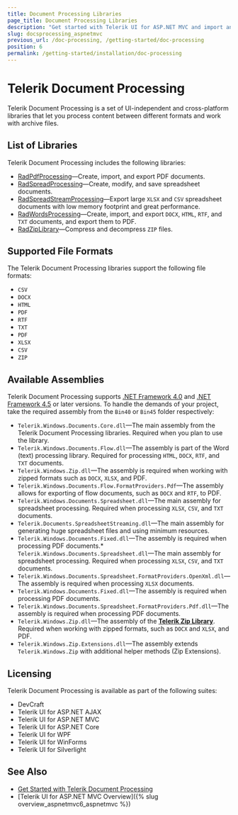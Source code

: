 ```yaml
---
title: Document Processing Libraries
page_title: Document Processing Libraries
description: "Get started with Telerik UI for ASP.NET MVC and import and export content between different formats and work with archive files by using Telerik Document Processing."
slug: docsprocessing_aspnetmvc
previous_url: /doc-processing, /getting-started/doc-processing
position: 6
permalink: /getting-started/installation/doc-processing
---
```


# Telerik Document Processing

Telerik Document Processing is a set of UI-independent and cross-platform libraries that let you process content between different formats and work with archive files.

## List of Libraries

Telerik Document Processing includes the following libraries:

* [RadPdfProcessing](http://docs.telerik.com/devtools/document-processing/libraries/radpdfprocessing/overview)&mdash;Create, import, and export PDF documents.
* [RadSpreadProcessing](http://docs.telerik.com/devtools/document-processing/libraries/radspreadprocessing/overview)&mdash;Create, modify, and save spreadsheet documents.
* [RadSpreadStreamProcessing](http://docs.telerik.com/devtools/document-processing/libraries/radspreadstreamprocessing/overview)&mdash;Export large `XLSX` and `CSV` spreadsheet documents with low memory footprint and great performance.
* [RadWordsProcessing](http://docs.telerik.com/devtools/document-processing/libraries/radwordsprocessing/overview)&mdash;Create, import, and export `DOCX`, `HTML`, `RTF`, and `TXT` documents, and export them to PDF.
* [RadZipLibrary](http://docs.telerik.com/devtools/document-processing/libraries/radziplibrary/overview)&mdash;Compress and decompress `ZIP` files.

## Supported File Formats

The Telerik Document Processing libraries support the following file formats:

* `CSV`
* `DOCX`
* `HTML`
* `PDF`
* `RTF`
* `TXT`
* `PDF`
* `XLSX`
* `CSV`
* `ZIP`

## Available Assemblies

Telerik Document Processing supports [.NET Framework 4.0](https://dotnet.microsoft.com/download/dotnet-framework/net40) and [.NET Framework 4.5](https://www.microsoft.com/en-us/download/details.aspx?id=30653) or later versions. To handle the demands of your project, take the required assembly from the `Bin40` or `Bin45` folder respectively:

* `Telerik.Windows.Documents.Core.dll`&mdash;The main assembly from the Telerik Document Processing libraries. Required when you plan to use the library.
* `Telerik.Windows.Documents.Flow.dll`&mdash;The assembly is part of the Word (text) processing library. Required for processing `HTML`, `DOCX`, `RTF`, and `TXT` documents.
* `Telerik.Windows.Zip.dll`&mdash;The assembly is required when working with zipped formats such as `DOCX`, `XLSX`, and PDF.
* `Telerik.Windows.Documents.Flow.FormatProviders.Pdf`&mdash;The assembly allows for exporting of flow documents, such as `DOCX` and `RTF`, to PDF.
* `Telerik.Windows.Documents.Spreadsheet.dll`&mdash;The main assembly for spreadsheet processing. Required when processing `XLSX`, `CSV`, and `TXT` documents.
* `Telerik.Documents.SpreadsheetStreaming.dll`&mdash;The main assembly for generating huge spreadsheet files and using minimum resources.
* `Telerik.Windows.Documents.Fixed.dll`&mdash;The assembly is required when processing PDF documents.* `Telerik.Windows.Documents.Spreadsheet.dll`&mdash;The main assembly for spreadsheet processing. Required when processing `XLSX`, `CSV`, and `TXT` documents.
* `Telerik.Windows.Documents.Spreadsheet.FormatProviders.OpenXml.dll`&mdash;The assembly is required when processing `XLSX` documents.
* `Telerik.Windows.Documents.Fixed.dll`&mdash;The assembly is required when processing PDF documents.
* `Telerik.Windows.Documents.Spreadsheet.FormatProviders.Pdf.dll`&mdash;The assembly is required when processing PDF documents.
* `Telerik.Windows.Zip.dll`&mdash;The assembly of the [**Telerik Zip Library**](http://demos.telerik.com/aspnet-ajax/ziplibrary/examples/overview/defaultcs.aspx). Required when working with zipped formats, such as `DOCX` and `XLSX`, and PDF.
* `Telerik.Windows.Zip.Extensions.dll`&mdash;The assembly extends `Telerik.Windows.Zip` with additional helper methods (Zip Extensions).

## Licensing

Telerik Document Processing is available as part of the following suites:

* DevCraft
* Telerik UI for ASP.NET AJAX
* Telerik UI for ASP.NET MVC
* Telerik UI for ASP.NET Core
* Telerik UI for WPF
* Telerik UI for WinForms
* Telerik UI for Silverlight

## See Also

* [Get Started with Telerik Document Processing](http://docs.telerik.com/devtools/document-processing/installation-and-deployment/installing-on-your-computer)
* [Telerik UI for ASP.NET MVC Overview]({% slug overview_aspnetmvc6_aspnetmvc %})
